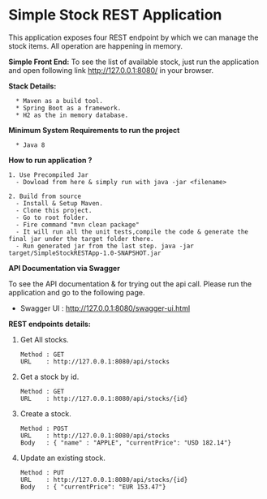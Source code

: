 **Simple Stock REST Application**
====================================

This application exposes four REST endpoint by which we can manage the stock items. All operation are happening in memory.

**Simple Front End:** To see the list of available stock, just run the application and open following link http://127.0.0.1:8080/ in your browser.

**Stack Details:**

      * Maven as a build tool.
      * Spring Boot as a framework.
      * H2 as the in memory database.

**Minimum System Requirements to run the project**

      * Java 8
      
**How to run application ?**

    1. Use Precompiled Jar
      - Dowload from here & simply run with java -jar <filename>
      
    2. Build from source
      - Install & Setup Maven.
      - Clone this project.
      - Go to root folder.
      - Fire command "mvn clean package"
      - It will run all the unit tests,compile the code & generate the final jar under the target folder there.
      - Run generated jar from the last step. java -jar target/SimpleStockRESTApp-1.0-SNAPSHOT.jar
  

**API Documentation via Swagger**
  
  To see the API documentation & for trying out the api call. Please run the application and go to the following page.
  - Swagger UI : http://127.0.0.1:8080/swagger-ui.html
    
**REST endpoints details:**

  1. Get All stocks.
  
         Method : GET 
         URL    : http://127.0.0.1:8080/api/stocks
         
  2. Get a stock by id.
    
         Method : GET 
         URL    : http://127.0.0.1:8080/api/stocks/{id}
   
  3. Create a stock.
      
         Method : POST
         URL    : http://127.0.0.1:8080/api/stocks
         Body   : { "name" : "APPLE", "currentPrice": "USD 182.14"}
  
  4. Update an existing stock.
        
         Method : PUT
         URL    : http://127.0.0.1:8080/api/stocks/{id}
         Body   : { "currentPrice": "EUR 153.47"}
                          
     